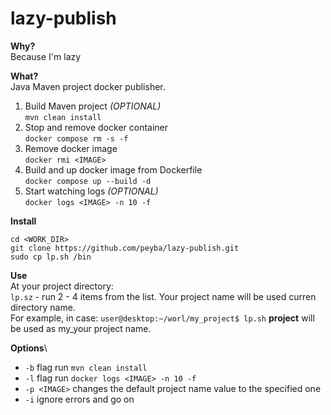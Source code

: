 # lazy-publish

**Why?**\
Because I'm lazy

**What?**\
Java Maven project docker publisher.
1. Build Maven project *(OPTIONAL)*\
`mvn clean install`
2. Stop and remove docker container\
`docker compose rm -s -f`
3. Remove docker image\
`docker rmi <IMAGE>`
4. Build and up docker image from Dockerfile\
`docker compose up --build -d`
5. Start watching logs *(OPTIONAL)*\
`docker logs <IMAGE> -n 10 -f`

**Install**
```
cd <WORK_DIR>
git clone https://github.com/peyba/lazy-publish.git
sudo cp lp.sh /bin
```

**Use**\
At your project directory:\
`lp.sz` - run 2 - 4 items from the list. Your project name will be used curren directory name.\
For example, in case: `user@desktop:~/worl/my_project$ lp.sh` **project** will be used as my_your project name.

**Options**\
- `-b` flag run `mvn clean install`
- `-l` flag run `docker logs <IMAGE> -n 10 -f`
- `-p <IMAGE>` changes the default project name value to the specified one
- `-i` ignore errors and go on